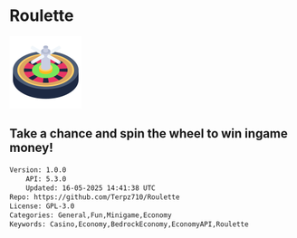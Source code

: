 # Roulette
<img src="https://raw.githubusercontent.com/Terpz710/Roulette/cf77ecd226c084839b03b52dfe56df5f16b6105a/icon.png" width="128" height="128" />

## Take a chance and spin the wheel to win ingame money!
```properties
Version: 1.0.0
    API: 5.3.0
    Updated: 16-05-2025 14:41:38 UTC
Repo: https://github.com/Terpz710/Roulette
License: GPL-3.0
Categories: General,Fun,Minigame,Economy
Keywords: Casino,Economy,BedrockEconomy,EconomyAPI,Roulette
```